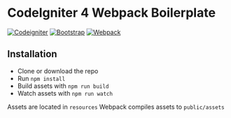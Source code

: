 # CodeIgniter 4 Webpack Boilerplate

[![Codeigniter](https://img.shields.io/badge/Codeigniter-4.0.3-orange.svg)](http://codeigniter.com/)
[![Bootstrap](https://img.shields.io/badge/Bootstrap-v4.5.0-6f5499.svg)](http://getbootstrap.com/)
[![Webpack](https://img.shields.io/badge/Webpack-v4.43.0-569CC9.svg)](https://webpack.js.org/)

## Installation
- Clone or download the repo
- Run `npm install`
- Build assets with `npm run build`
- Watch assets with `npm run watch`

Assets are located in `resources`
Webpack compiles assets to `public/assets`